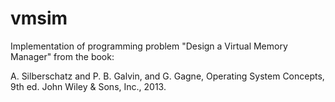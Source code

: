 # vmsim
Implementation of programming problem "Design a Virtual Memory Manager" from the book:

A. Silberschatz and P. B. Galvin, and G. Gagne, Operating System Concepts, 9th ed. John Wiley & Sons, Inc., 2013.
